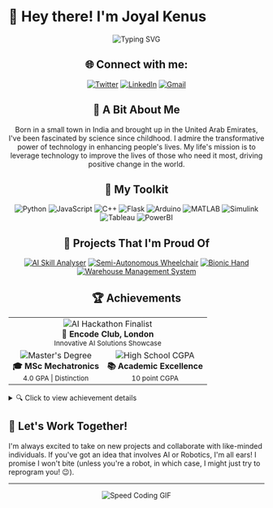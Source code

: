 # 👋 Hey there! I'm Joyal Kenus

<div align="center">

![Typing SVG](https://readme-typing-svg.herokuapp.com?font=Fira+Code&duration=2000&pause=500&color=4AF626&background=FFFFFF00&center=true&vCenter=true&width=535&lines=Builder+2.0;AI+Integration+Specialist;Robotics+Developer)



## 🌐 Connect with me:
<p align="center">
  <a href="https://x.com/JKenus81167?t=1KyQrznOvvyhsCyjO4OiSA&s=08"><img src="https://img.icons8.com/fluent/48/000000/twitter.png" alt="Twitter"/></a>
  <a href="https://www.linkedin.com/in/joyal-kenus-7aa6b21b9/"><img src="https://img.icons8.com/fluent/48/000000/linkedin.png" alt="LinkedIn"/></a>
  <a href="mailto:joyalkenus2711@gmail.com"><img src="https://img.icons8.com/fluent/48/000000/gmail.png" alt="Gmail"/></a>
</p>

## 🌟 A Bit About Me

Born in a small town in India and brought up in the United Arab Emirates, I've been fascinated by science since childhood. I admire the transformative power of technology in enhancing people's lives. My life's mission is to leverage technology to improve the lives of those who need it most, driving positive change in the world.

## 🧰 My Toolkit

<p align="center">
  <img src="https://img.shields.io/badge/Python-3776AB?style=for-the-badge&logo=python&logoColor=white" alt="Python"/>
  <img src="https://img.shields.io/badge/JavaScript-F7DF1E?style=for-the-badge&logo=javascript&logoColor=black" alt="JavaScript"/>
  <img src="https://img.shields.io/badge/C++-00599C?style=for-the-badge&logo=c%2B%2B&logoColor=white" alt="C++"/>
  <img src="https://img.shields.io/badge/Flask-000000?style=for-the-badge&logo=flask&logoColor=white" alt="Flask"/>
  <img src="https://img.shields.io/badge/Arduino-00979D?style=for-the-badge&logo=Arduino&logoColor=white" alt="Arduino"/>
  <img src="https://img.shields.io/badge/Matlab-0076A8?style=for-the-badge&logo=mathworks&logoColor=white" alt="MATLAB"/>
  <img src="https://img.shields.io/badge/Simulink-0076A8?style=for-the-badge&logo=mathworks&logoColor=white" alt="Simulink"/>
  <img src="https://img.shields.io/badge/Tableau-E97627?style=for-the-badge&logo=Tableau&logoColor=white" alt="Tableau"/>
  <img src="https://img.shields.io/badge/PowerBI-F2C811?style=for-the-badge&logo=Power%20BI&logoColor=black" alt="PowerBI"/>
</p>

## 🚀 Projects That I'm Proud Of

<div align="center">

[![AI Skill Analyser](https://img.shields.io/badge/🧠%20AI%20Skill%20Analyser-Finalist%20at%20AI%20Hackathon%20London-00C853?style=for-the-badge&logo=tensorflow&logoColor=white)](https://github.com/joyalkenus)
[![Semi-Autonomous Wheelchair](https://img.shields.io/badge/🦽%20Semi--Autonomous%20Wheelchair-Facial%20Control%20System-1565C0?style=for-the-badge&logo=arduino&logoColor=white)](https://github.com/joyalkenus)
[![Bionic Hand](https://img.shields.io/badge/🦾%20Bionic%20Hand-For%20Motorbike%20Riders-FF6F00?style=for-the-badge&logo=arduino&logoColor=white)](https://github.com/joyalkenus)
[![Warehouse Management System](https://img.shields.io/badge/🏭%20Warehouse%20Management-4%20DOF%20Robotic%20Arm-6200EA?style=for-the-badge&logo=probot&logoColor=white)](https://github.com/joyalkenus)

</div>

## 🏆 Achievements 

<div align="center">
<table>
  <tr>
    <td align="center" colspan="2">
      <img src="https://img.shields.io/badge/-AI%20HACKATHON%20FINALIST-FFD700?style=for-the-badge&logo=hackerrank&logoColor=black" alt="AI Hackathon Finalist"/><br />
      <b>🥇 Encode Club, London</b><br />
      <sub>Innovative AI Solutions Showcase</sub>
    </td>
  </tr>
  <tr>
    <td align="center">
      <img src="https://img.shields.io/badge/-MASTER'S%20DEGREE-4CAF50?style=for-the-badge&logo=graduation-cap&logoColor=white" alt="Master's Degree"/><br />
      <b>🎓 MSc Mechatronics</b><br />
      <sub>4.0 GPA | Distinction</sub>
    </td>
    <td align="center">
      <img src="https://img.shields.io/badge/-HIGH%20SCHOOL%20CGPA-1E88E5?style=for-the-badge&logo=book&logoColor=white" alt="High School CGPA"/><br />
      <b>📚 Academic Excellence</b><br />
      <sub>10 point CGPA</sub>
    </td>
  </tr>
</table>
</div>
</div>

<details>
<summary>🔍 Click to view achievement details</summary>

- **AI Hackathon Finalist**: Competed against top talent, showcasing innovative AI solutions at the prestigious Encode Club hackathon in London.
- **Master's Degree with Distinction**: Graduated with a perfect 4.0 GPA in MSc Mechatronics and Intelligent Machines, exemplifying academic excellence.
- **High School Academic Excellence**: Achieved a flawless 10-point CGPA, setting a strong foundation for future academic and professional pursuits.

</details>

## 🤝 Let's Work Together!

I'm always excited to take on new projects and collaborate with like-minded individuals. If you've got an idea that involves AI or Robotics, I'm all ears! I promise I won't bite (unless you're a robot, in which case, I might just try to reprogram you! 😉).

---
</div>

<div align="center">

![Speed Coding GIF](https://i.giphy.com/media/v1.Y2lkPTc5MGI3NjExdW12Mm1uZnNnaTk0dW56NzZmNTU3OW0wc2o2azRvNG83b3A1NGE1cSZlcD12MV9pbnRlcm5hbF9naWZfYnlfaWQmY3Q9Zw/kz6cm1kKle2MYkHtJF/giphy.gif)

</div>



